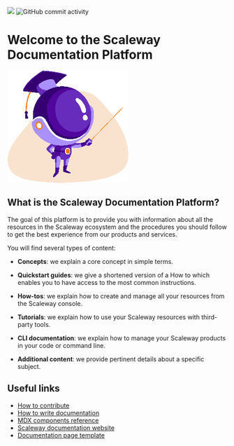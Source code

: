 ![](https://img.shields.io/badge/documentation-Scaleway-rebeccapurple)
![GitHub commit activity](https://img.shields.io/github/commit-activity/w/scaleway/docs-content)

# Welcome to the Scaleway Documentation Platform

![](./docs/images/prof_mascotte@2x.webp)

## What is the Scaleway Documentation Platform?

The goal of this platform is to provide you with information about all the resources in the Scaleway ecosystem and the procedures you should follow to get the best experience from our products and services.

You will find several types of content:

- **Concepts**: we explain a core concept in simple terms.

- **Quickstart guides**: we give a shortened version of a How to which enables you to have access to the most common instructions.

- **How-tos**: we explain how to create and manage all your resources from the Scaleway console.

- **Tutorials**: we explain how to use your Scaleway resources with third-party tools.

- **CLI documentation**: we explain how to manage your Scaleway products in your code or command line.

- **Additional content**: we provide pertinent details about a specific subject.

## Useful links

- [How to contribute](./docs/CONTRIBUTING.md)
- [How to write documentation](https://www.scaleway.com/en/docs/guidelines/)
- [MDX components reference](https://scaleway.com/en/docs/components/)
- [Scaleway documentation website](www.scaleway.com/en/docs/)
- [Documentation page template](./docs/DOC_PAGE_TEMPLATE.mdx)
